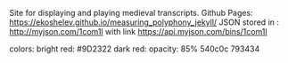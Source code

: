Site for displaying and playing medieval transcripts.
Github Pages:
https://ekoshelev.github.io/measuring_polyphony_jekyll/
JSON stored in : http://myjson.com/1com1l with link https://api.myjson.com/bins/1com1l

colors:
bright red: #9D2322
dark red: opacity: 85% 540c0c
793434
